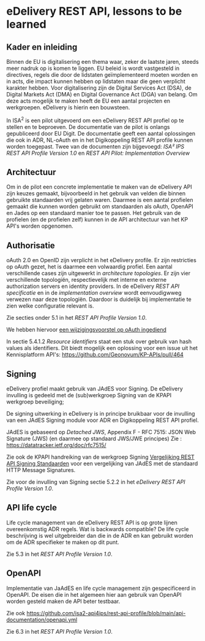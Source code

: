 # eDelivery REST API, lessons to be learned

## Kader en inleiding

Binnen de EU is digitalisering een thema waar, zeker de laatste jaren, steeds 
meer nadruk op is komen te liggen. EU beleid is wordt vastgesteld in directives, 
regels die door de lidstaten geïmplementeerd moeten worden en in acts, die 
impact kunnen hebben op lidstaten maar die geen verplicht karakter hebben. 
Voor digitalisering zijn de Digital Services Act (DSA), de Digital Markets Act (DMA) 
en Digital Governance Act (DGA) van belang. 
Om deze acts mogelijk te maken heeft de EU een aantal projecten en werkgroepen. 
eDelivery is hierin een bouwsteen. 

In ISA<sup>2</sup> is een pilot uitgevoerd om een eDelivery REST API profiel op te 
stellen en te beproeven. De documentatie van de pilot is onlangs gepubliceerd door EU Digit. 
De documentatie geeft een aantal oplossingen die ook in ADR, NL-oAuth en in het 
Digikoppeling REST API profile kunnen worden toegepast. Twee van de documenten zijn bijgevoegd: 
_ISA² IPS REST API Profile Version 1.0_ en _REST API Pilot: Implementation Overview_

## Architectuur
Om in de pilot een concrete implementatie te maken van de eDelivery API zijn keuzes 
gemaakt, bijvoorbeeld in het gebruik van velden die binnen gebruikte standaarden 
vrij gelaten waren. Daarmee is een aantal profielen gemaakt die kunnen worden 
gebruikt om standaarden als oAuth, OpenAPI en Jades op een standaard manier toe 
te passen. Het gebruik van de profielen (en de profielen zelf) kunnen in de 
API architectuur van het KP API's worden opgenomen.

## Authorisatie
oAuth 2.0 en OpenID zijn verplicht in het eDelivery profile. Er zijn restricties op 
oAuth gezet, het is daarmee een volwaardig profiel. Een aantal verschillende cases 
zijn uitgewerkt in  _architecture topologies_. Er zijn vier verschillende topologiën,
respectievelijk met interne  en externe authorization servers en identity providers. 
In de eDelivery _REST API specificatie_ en in de _implementation overview_ wordt 
eenvoudigwweg verwezen naar deze topologiën. Daardoor is duidelijk bij implementatie 
te zien welke configuratie relevant is.

Zie secties onder 5.1 in het _REST API Profile Version 1.0_.

We hebben hiervoor [een wijzigingsvoorstel op oAuth ingediend](https://github.com/Logius-standaarden/OAuth-NL-profiel/issues/27)

In sectie 5.4.1.2 _Resource identifiers_ staat een stuk over gebruik van hash values als
identifiers. Dit biedt mogelijk een oplossing voor een issue uit het Kennisplatform API's:
https://github.com/Geonovum/KP-APIs/pull/464 

## Signing
eDelivery profiel maakt gebruik van JAdES voor Signing. De eDelivery invulling is gedeeld met de (sub)werkgroep 
Signing van de KPAPI werkgroep beveiliging;

De signing uitwerking in eDelivery is in principe bruikbaar voor de invulling van een JAdES 
Signing module voor ADR en Digikoppeling REST API profiel.

JAdES is gebaseerd op _Detached JWS_,  Appendix F - RFC 7515: JSON Web Signature (JWS)  (en daarmee op standaard JWS/JWE principes)
Zie : https://datatracker.ietf.org/doc/rfc7515/

Zie ook de KPAPI handreiking van de werkgroep Signing [Vergelijking REST API Signing Standaarden](https://geonovum.github.io/KP-APIs/publicaties/REST_API_Signing_Standaarden/) voor een vergelijking van JAdES  met de standaard HTTP Message Signatures.

Zie voor de invulling van Signing sectie 5.2.2 in het _eDelivery REST API Profile Version 1.0_.

## API life cycle
Life cycle management van de eDelivery REST API is op grote lijnen overeenkomstig 
ADR regels. Wat is backwards compatible? 
De life cycle beschrijving is wel uitgebreider dan die in de ADR en kan gebruikt
worden om de ADR specifieker te maken op dit punt.

Zie 5.3 in het _REST API Profile Version 1.0_.

## OpenAPI
Implementatie van JaAdES en life cycle management zijn gespecificeerd in OpenAPI. De eisen die in het algemeen hier aan gebruik van OpenAPI worden gesteld maken de API beter testbaar.

Zie ook https://github.com/isa2-api4ips/rest-api-profile/blob/main/api-documentation/openapi.yml

Zie 6.3 in het _REST API Profile Version 1.0_.

